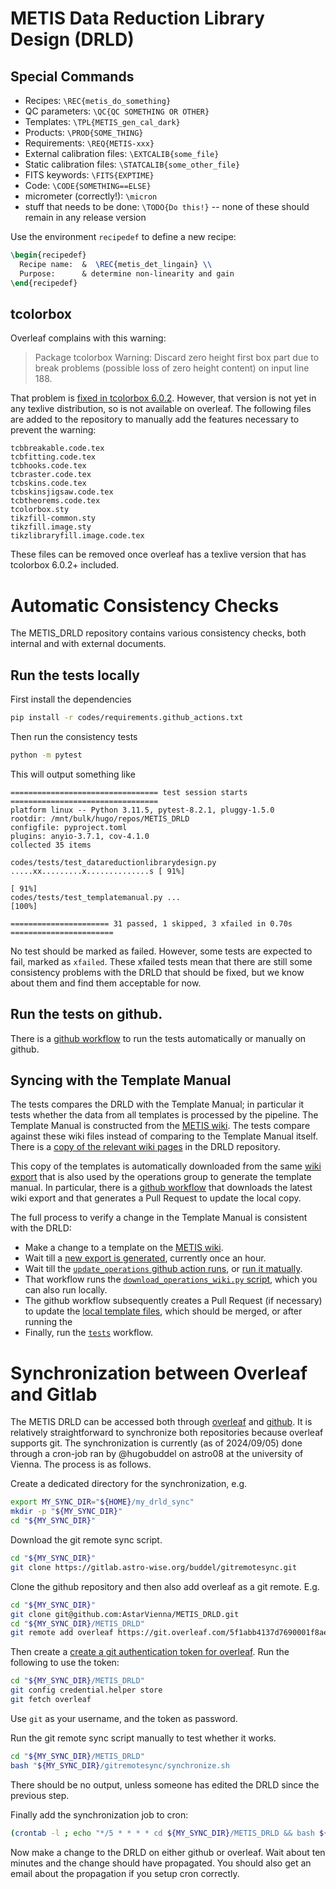 # METIS Data Reduction Library Design (DRLD)

## Special Commands

- Recipes: `\REC{metis_do_something}`
- QC parameters: `\QC{QC SOMETHING OR OTHER}`
- Templates: `\TPL{METIS_gen_cal_dark}`
- Products: `\PROD{SOME_THING}`
- Requirements: `\REQ{METIS-xxx}`
- External calibration files: `\EXTCALIB{some_file}`
- Static calibration files: `\STATCALIB{some_other_file}`
- FITS keywords: `\FITS{EXPTIME}`
- Code: `\CODE{SOMETHING==ELSE}`
- micrometer (correctly!): `\micron`
- stuff that needs to be done: `\TODO{Do this!}` -- none of these should remain in any release version

Use the environment `recipedef` to define a new recipe:
```latex
\begin{recipedef}
  Recipe name:  &  \REC{metis_det_lingain} \\
  Purpose:      & determine non-linearity and gain
\end{recipedef}
```

## tcolorbox

Overleaf complains with this warning:
> Package tcolorbox Warning: Discard zero height first box part due to break problems (possible loss of zero height content) on input line 188.

That problem is [fixed in tcolorbox 6.0.2](https://github.com/T-F-S/tcolorbox/issues/218).
However, that version is not yet in any texlive distribution, so is not available on overleaf. The following files are added to the repository to manually add the features necessary to prevent the warning:

```
tcbbreakable.code.tex
tcbfitting.code.tex
tcbhooks.code.tex
tcbraster.code.tex
tcbskins.code.tex
tcbskinsjigsaw.code.tex
tcbtheorems.code.tex
tcolorbox.sty
tikzfill-common.sty
tikzfill.image.sty
tikzlibraryfill.image.code.tex
```

These files can be removed once overleaf has a texlive version that has tcolorbox 6.0.2+ included.

# Automatic Consistency Checks

The METIS_DRLD repository contains various consistency checks, both internal and with external documents.

## Run the tests locally

First install the dependencies
```bash
pip install -r codes/requirements.github_actions.txt
```

Then run the consistency tests
```bash
python -m pytest
```

This will output something like
```
================================= test session starts =================================
platform linux -- Python 3.11.5, pytest-8.2.1, pluggy-1.5.0
rootdir: /mnt/bulk/hugo/repos/METIS_DRLD
configfile: pyproject.toml
plugins: anyio-3.7.1, cov-4.1.0
collected 35 items                                                                    

codes/tests/test_datareductionlibrarydesign.py .....xx.........x..............s [ 91%]
                                                                                [ 91%]
codes/tests/test_templatemanual.py ...                                          [100%]

====================== 31 passed, 1 skipped, 3 xfailed in 0.70s =======================
```

No test should be marked as failed.
However, some tests are expected to fail, marked as `xfailed`.
These xfailed tests mean that there are still some consistency problems with the DRLD that should be fixed, but we know about them and find them acceptable for now.

## Run the tests on github.

There is a [github workflow](https://github.com/AstarVienna/METIS_DRLD/blob/master/.github/workflows/tests.yml) to run the tests automatically or manually on github.

## Syncing with the Template Manual

The tests compares the DRLD with the Template Manual; in particular it tests whether the data from all templates is processed by the pipeline.
The Template Manual is constructed from the [METIS wiki](https://metis.strw.leidenuniv.nl/wiki/doku.php?id=operations:metis_templates).
The tests compare against these wiki files instead of comparing to the Template Manual itself.
There is a [copy of the relevant wiki pages](https://github.com/AstarVienna/METIS_DRLD/tree/master/codes/drld_parser/operations) in the DRLD repository.

This copy of the templates is automatically downloaded from the same [wiki export](https://home.strw.leidenuniv.nl/~burtscher/metis_operations/) that is also used by the operations group to generate the template manual.
In particular, there is a [github workflow](https://github.com/AstarVienna/METIS_DRLD/blob/master/.github/workflows/update_operations.yml) that downloads the latest wiki export and that generates a Pull Request to update the local copy.

The full process to verify a change in the Template Manual is consistent with the DRLD:

- Make a change to a template on the [METIS wiki](https://metis.strw.leidenuniv.nl/wiki/doku.php?id=operations:metis_templates).
- Wait till a [new export is generated](https://home.strw.leidenuniv.nl/~burtscher/metis_operations/), currently once an hour.
- Wait till the [`update_operations` github action runs](https://github.com/AstarVienna/METIS_DRLD/blob/master/.github/workflows/update_operations.yml), or [run it matually](https://github.com/AstarVienna/METIS_DRLD/actions/workflows/update_operations.yml).
- That workflow runs the [`download_operations_wiki.py` script](https://github.com/AstarVienna/METIS_DRLD/blob/master/codes/drld_parser/download_operations_wiki.py),  which you can also run locally.
- The github workflow subsequently creates a Pull Request (if necessary) to update the [local template files](https://github.com/AstarVienna/METIS_DRLD/tree/master/codes/drld_parser/operations), which should be merged, or after running the 
- Finally, run the [`tests`](https://github.com/AstarVienna/METIS_DRLD/actions/workflows/tests.yml) workflow.

# Synchronization between Overleaf and Gitlab

The METIS DRLD can be accessed both through [overleaf](https://www.overleaf.com/project/5f1abb4137d7690001f8aeb1) and [github](https://github.com/AstarVienna/METIS_DRLD).
It is relatively straightforward to synchronize both repositories because overleaf supports git.
The synchronization is currently (as of 2024/09/05) done through a cron-job ran by @hugobuddel on astro08 at the university of Vienna.
The process is as follows.

Create a dedicated directory for the synchronization, e.g.
```bash
export MY_SYNC_DIR="${HOME}/my_drld_sync"
mkdir -p "${MY_SYNC_DIR}"
cd "${MY_SYNC_DIR}"
```

Download the git remote sync script.
```bash
cd "${MY_SYNC_DIR}"
git clone https://gitlab.astro-wise.org/buddel/gitremotesync.git
```

Clone the github repository and then also add overleaf as a git remote.
E.g.
```bash
cd "${MY_SYNC_DIR}"
git clone git@github.com:AstarVienna/METIS_DRLD.git
cd "${MY_SYNC_DIR}/METIS_DRLD"
git remote add overleaf https://git.overleaf.com/5f1abb4137d7690001f8aeb1
```

Then create a [create a git authentication token for overleaf](https://www.overleaf.com/learn/how-to/Git_integration_authentication_tokens).
Run the following to use the token:
```bash
cd "${MY_SYNC_DIR}/METIS_DRLD"
git config credential.helper store
git fetch overleaf
```
Use `git` as your username, and the token as password.

Run the git remote sync script manually to test whether it works.
```bash
cd "${MY_SYNC_DIR}/METIS_DRLD"
bash "${MY_SYNC_DIR}/gitremotesync/synchronize.sh
```
There should be no output, unless someone has edited the DRLD since the previous step.

Finally add the synchronization job to cron:
```bash
(crontab -l ; echo "*/5 * * * * cd ${MY_SYNC_DIR}/METIS_DRLD && bash ${MY_SYNC_DIR}/gitremotesync/synchronize.sh") | crontab -
```

Now make a change to the DRLD on either github or overleaf.
Wait about ten minutes and the change should have propagated.
You should also get an email about the propagation if you setup cron correctly.

















